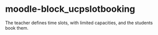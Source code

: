 # moodle-block_ucpslotbooking
The teacher defines time slots, with limited capacities, and the students book them.
